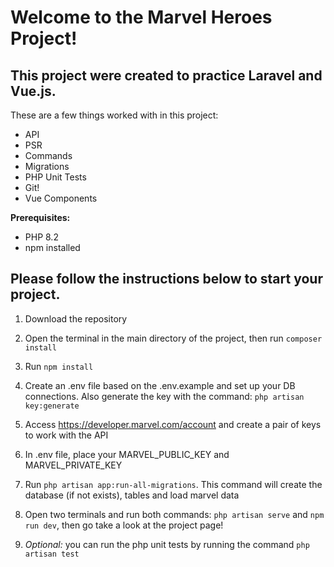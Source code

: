 # Welcome to the Marvel Heroes Project!

## This project were created to practice Laravel and Vue.js. 
These are a few things worked with in this project:
- API
- PSR
- Commands
- Migrations
- PHP Unit Tests
- Git!
- Vue Components


**Prerequisites:**
- PHP 8.2
- npm installed
  

## Please follow the instructions below to start your project.

1) Download the repository

2) Open the terminal in the main directory of the project, then run  `composer install`

3) Run `npm install`

4) Create an .env file based on the .env.example and set up your DB connections. Also generate the key with the command: `php artisan key:generate`

5) Access https://developer.marvel.com/account and create a pair of keys to work with the API

6)  In .env file, place your MARVEL_PUBLIC_KEY and MARVEL_PRIVATE_KEY

7) Run `php artisan app:run-all-migrations`. This command will create the database (if not exists), tables and load marvel data

8) Open two terminals and run both commands: `php artisan serve` and `npm run dev`, then go take a look at the project page!

9) *Optional:* you can run the php unit tests by running the command `php artisan test`
